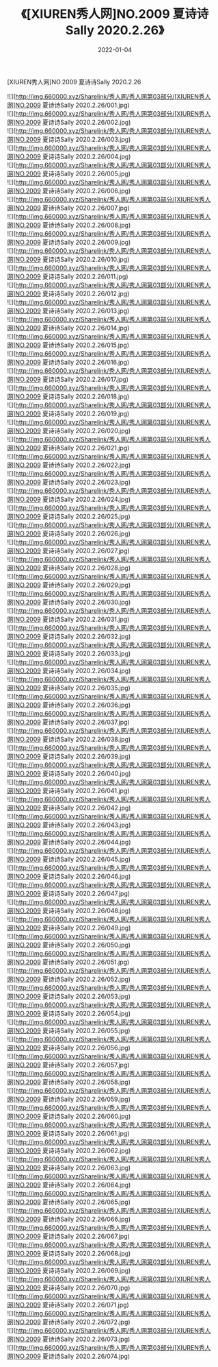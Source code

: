﻿---
layout: post
title:  《[XIUREN秀人网]NO.2009 夏诗诗Sally 2020.2.26》
date:   2022-01-04
img: http://img.660000.xyz/Sharelink/秀人网/秀人网第03部分/[XIUREN秀人网]NO.2009 夏诗诗Sally 2020.2.26/000.jpg
categories: [美女, 清纯, 唯美]
---

[XIUREN秀人网]NO.2009 夏诗诗Sally 2020.2.26

 ![](http://img.660000.xyz/Sharelink/秀人网/秀人网第03部分/[XIUREN秀人网]NO.2009 夏诗诗Sally 2020.2.26/001.jpg) <br>![](http://img.660000.xyz/Sharelink/秀人网/秀人网第03部分/[XIUREN秀人网]NO.2009 夏诗诗Sally 2020.2.26/002.jpg) <br>![](http://img.660000.xyz/Sharelink/秀人网/秀人网第03部分/[XIUREN秀人网]NO.2009 夏诗诗Sally 2020.2.26/003.jpg) <br>![](http://img.660000.xyz/Sharelink/秀人网/秀人网第03部分/[XIUREN秀人网]NO.2009 夏诗诗Sally 2020.2.26/004.jpg) <br>![](http://img.660000.xyz/Sharelink/秀人网/秀人网第03部分/[XIUREN秀人网]NO.2009 夏诗诗Sally 2020.2.26/005.jpg) <br>![](http://img.660000.xyz/Sharelink/秀人网/秀人网第03部分/[XIUREN秀人网]NO.2009 夏诗诗Sally 2020.2.26/006.jpg) <br>![](http://img.660000.xyz/Sharelink/秀人网/秀人网第03部分/[XIUREN秀人网]NO.2009 夏诗诗Sally 2020.2.26/007.jpg) <br>![](http://img.660000.xyz/Sharelink/秀人网/秀人网第03部分/[XIUREN秀人网]NO.2009 夏诗诗Sally 2020.2.26/008.jpg) <br>![](http://img.660000.xyz/Sharelink/秀人网/秀人网第03部分/[XIUREN秀人网]NO.2009 夏诗诗Sally 2020.2.26/009.jpg) <br>![](http://img.660000.xyz/Sharelink/秀人网/秀人网第03部分/[XIUREN秀人网]NO.2009 夏诗诗Sally 2020.2.26/010.jpg) <br>![](http://img.660000.xyz/Sharelink/秀人网/秀人网第03部分/[XIUREN秀人网]NO.2009 夏诗诗Sally 2020.2.26/011.jpg) <br>![](http://img.660000.xyz/Sharelink/秀人网/秀人网第03部分/[XIUREN秀人网]NO.2009 夏诗诗Sally 2020.2.26/012.jpg) <br>![](http://img.660000.xyz/Sharelink/秀人网/秀人网第03部分/[XIUREN秀人网]NO.2009 夏诗诗Sally 2020.2.26/013.jpg) <br>![](http://img.660000.xyz/Sharelink/秀人网/秀人网第03部分/[XIUREN秀人网]NO.2009 夏诗诗Sally 2020.2.26/014.jpg) <br>![](http://img.660000.xyz/Sharelink/秀人网/秀人网第03部分/[XIUREN秀人网]NO.2009 夏诗诗Sally 2020.2.26/015.jpg) <br>![](http://img.660000.xyz/Sharelink/秀人网/秀人网第03部分/[XIUREN秀人网]NO.2009 夏诗诗Sally 2020.2.26/016.jpg) <br>![](http://img.660000.xyz/Sharelink/秀人网/秀人网第03部分/[XIUREN秀人网]NO.2009 夏诗诗Sally 2020.2.26/017.jpg) <br>![](http://img.660000.xyz/Sharelink/秀人网/秀人网第03部分/[XIUREN秀人网]NO.2009 夏诗诗Sally 2020.2.26/018.jpg) <br>![](http://img.660000.xyz/Sharelink/秀人网/秀人网第03部分/[XIUREN秀人网]NO.2009 夏诗诗Sally 2020.2.26/019.jpg) <br>![](http://img.660000.xyz/Sharelink/秀人网/秀人网第03部分/[XIUREN秀人网]NO.2009 夏诗诗Sally 2020.2.26/020.jpg) <br>![](http://img.660000.xyz/Sharelink/秀人网/秀人网第03部分/[XIUREN秀人网]NO.2009 夏诗诗Sally 2020.2.26/021.jpg) <br>![](http://img.660000.xyz/Sharelink/秀人网/秀人网第03部分/[XIUREN秀人网]NO.2009 夏诗诗Sally 2020.2.26/022.jpg) <br>![](http://img.660000.xyz/Sharelink/秀人网/秀人网第03部分/[XIUREN秀人网]NO.2009 夏诗诗Sally 2020.2.26/023.jpg) <br>![](http://img.660000.xyz/Sharelink/秀人网/秀人网第03部分/[XIUREN秀人网]NO.2009 夏诗诗Sally 2020.2.26/024.jpg) <br>![](http://img.660000.xyz/Sharelink/秀人网/秀人网第03部分/[XIUREN秀人网]NO.2009 夏诗诗Sally 2020.2.26/025.jpg) <br>![](http://img.660000.xyz/Sharelink/秀人网/秀人网第03部分/[XIUREN秀人网]NO.2009 夏诗诗Sally 2020.2.26/026.jpg) <br>![](http://img.660000.xyz/Sharelink/秀人网/秀人网第03部分/[XIUREN秀人网]NO.2009 夏诗诗Sally 2020.2.26/027.jpg) <br>![](http://img.660000.xyz/Sharelink/秀人网/秀人网第03部分/[XIUREN秀人网]NO.2009 夏诗诗Sally 2020.2.26/028.jpg) <br>![](http://img.660000.xyz/Sharelink/秀人网/秀人网第03部分/[XIUREN秀人网]NO.2009 夏诗诗Sally 2020.2.26/029.jpg) <br>![](http://img.660000.xyz/Sharelink/秀人网/秀人网第03部分/[XIUREN秀人网]NO.2009 夏诗诗Sally 2020.2.26/030.jpg) <br>![](http://img.660000.xyz/Sharelink/秀人网/秀人网第03部分/[XIUREN秀人网]NO.2009 夏诗诗Sally 2020.2.26/031.jpg) <br>![](http://img.660000.xyz/Sharelink/秀人网/秀人网第03部分/[XIUREN秀人网]NO.2009 夏诗诗Sally 2020.2.26/032.jpg) <br>![](http://img.660000.xyz/Sharelink/秀人网/秀人网第03部分/[XIUREN秀人网]NO.2009 夏诗诗Sally 2020.2.26/033.jpg) <br>![](http://img.660000.xyz/Sharelink/秀人网/秀人网第03部分/[XIUREN秀人网]NO.2009 夏诗诗Sally 2020.2.26/034.jpg) <br>![](http://img.660000.xyz/Sharelink/秀人网/秀人网第03部分/[XIUREN秀人网]NO.2009 夏诗诗Sally 2020.2.26/035.jpg) <br>![](http://img.660000.xyz/Sharelink/秀人网/秀人网第03部分/[XIUREN秀人网]NO.2009 夏诗诗Sally 2020.2.26/036.jpg) <br>![](http://img.660000.xyz/Sharelink/秀人网/秀人网第03部分/[XIUREN秀人网]NO.2009 夏诗诗Sally 2020.2.26/037.jpg) <br>![](http://img.660000.xyz/Sharelink/秀人网/秀人网第03部分/[XIUREN秀人网]NO.2009 夏诗诗Sally 2020.2.26/038.jpg) <br>![](http://img.660000.xyz/Sharelink/秀人网/秀人网第03部分/[XIUREN秀人网]NO.2009 夏诗诗Sally 2020.2.26/039.jpg) <br>![](http://img.660000.xyz/Sharelink/秀人网/秀人网第03部分/[XIUREN秀人网]NO.2009 夏诗诗Sally 2020.2.26/040.jpg) <br>![](http://img.660000.xyz/Sharelink/秀人网/秀人网第03部分/[XIUREN秀人网]NO.2009 夏诗诗Sally 2020.2.26/041.jpg) <br>![](http://img.660000.xyz/Sharelink/秀人网/秀人网第03部分/[XIUREN秀人网]NO.2009 夏诗诗Sally 2020.2.26/042.jpg) <br>![](http://img.660000.xyz/Sharelink/秀人网/秀人网第03部分/[XIUREN秀人网]NO.2009 夏诗诗Sally 2020.2.26/043.jpg) <br>![](http://img.660000.xyz/Sharelink/秀人网/秀人网第03部分/[XIUREN秀人网]NO.2009 夏诗诗Sally 2020.2.26/044.jpg) <br>![](http://img.660000.xyz/Sharelink/秀人网/秀人网第03部分/[XIUREN秀人网]NO.2009 夏诗诗Sally 2020.2.26/045.jpg) <br>![](http://img.660000.xyz/Sharelink/秀人网/秀人网第03部分/[XIUREN秀人网]NO.2009 夏诗诗Sally 2020.2.26/046.jpg) <br>![](http://img.660000.xyz/Sharelink/秀人网/秀人网第03部分/[XIUREN秀人网]NO.2009 夏诗诗Sally 2020.2.26/047.jpg) <br>![](http://img.660000.xyz/Sharelink/秀人网/秀人网第03部分/[XIUREN秀人网]NO.2009 夏诗诗Sally 2020.2.26/048.jpg) <br>![](http://img.660000.xyz/Sharelink/秀人网/秀人网第03部分/[XIUREN秀人网]NO.2009 夏诗诗Sally 2020.2.26/049.jpg) <br>![](http://img.660000.xyz/Sharelink/秀人网/秀人网第03部分/[XIUREN秀人网]NO.2009 夏诗诗Sally 2020.2.26/050.jpg) <br>![](http://img.660000.xyz/Sharelink/秀人网/秀人网第03部分/[XIUREN秀人网]NO.2009 夏诗诗Sally 2020.2.26/051.jpg) <br>![](http://img.660000.xyz/Sharelink/秀人网/秀人网第03部分/[XIUREN秀人网]NO.2009 夏诗诗Sally 2020.2.26/052.jpg) <br>![](http://img.660000.xyz/Sharelink/秀人网/秀人网第03部分/[XIUREN秀人网]NO.2009 夏诗诗Sally 2020.2.26/053.jpg) <br>![](http://img.660000.xyz/Sharelink/秀人网/秀人网第03部分/[XIUREN秀人网]NO.2009 夏诗诗Sally 2020.2.26/054.jpg) <br>![](http://img.660000.xyz/Sharelink/秀人网/秀人网第03部分/[XIUREN秀人网]NO.2009 夏诗诗Sally 2020.2.26/055.jpg) <br>![](http://img.660000.xyz/Sharelink/秀人网/秀人网第03部分/[XIUREN秀人网]NO.2009 夏诗诗Sally 2020.2.26/056.jpg) <br>![](http://img.660000.xyz/Sharelink/秀人网/秀人网第03部分/[XIUREN秀人网]NO.2009 夏诗诗Sally 2020.2.26/057.jpg) <br>![](http://img.660000.xyz/Sharelink/秀人网/秀人网第03部分/[XIUREN秀人网]NO.2009 夏诗诗Sally 2020.2.26/058.jpg) <br>![](http://img.660000.xyz/Sharelink/秀人网/秀人网第03部分/[XIUREN秀人网]NO.2009 夏诗诗Sally 2020.2.26/059.jpg) <br>![](http://img.660000.xyz/Sharelink/秀人网/秀人网第03部分/[XIUREN秀人网]NO.2009 夏诗诗Sally 2020.2.26/060.jpg) <br>![](http://img.660000.xyz/Sharelink/秀人网/秀人网第03部分/[XIUREN秀人网]NO.2009 夏诗诗Sally 2020.2.26/061.jpg) <br>![](http://img.660000.xyz/Sharelink/秀人网/秀人网第03部分/[XIUREN秀人网]NO.2009 夏诗诗Sally 2020.2.26/062.jpg) <br>![](http://img.660000.xyz/Sharelink/秀人网/秀人网第03部分/[XIUREN秀人网]NO.2009 夏诗诗Sally 2020.2.26/063.jpg) <br>![](http://img.660000.xyz/Sharelink/秀人网/秀人网第03部分/[XIUREN秀人网]NO.2009 夏诗诗Sally 2020.2.26/064.jpg) <br>![](http://img.660000.xyz/Sharelink/秀人网/秀人网第03部分/[XIUREN秀人网]NO.2009 夏诗诗Sally 2020.2.26/065.jpg) <br>![](http://img.660000.xyz/Sharelink/秀人网/秀人网第03部分/[XIUREN秀人网]NO.2009 夏诗诗Sally 2020.2.26/066.jpg) <br>![](http://img.660000.xyz/Sharelink/秀人网/秀人网第03部分/[XIUREN秀人网]NO.2009 夏诗诗Sally 2020.2.26/067.jpg) <br>![](http://img.660000.xyz/Sharelink/秀人网/秀人网第03部分/[XIUREN秀人网]NO.2009 夏诗诗Sally 2020.2.26/068.jpg) <br>![](http://img.660000.xyz/Sharelink/秀人网/秀人网第03部分/[XIUREN秀人网]NO.2009 夏诗诗Sally 2020.2.26/069.jpg) <br>![](http://img.660000.xyz/Sharelink/秀人网/秀人网第03部分/[XIUREN秀人网]NO.2009 夏诗诗Sally 2020.2.26/070.jpg) <br>![](http://img.660000.xyz/Sharelink/秀人网/秀人网第03部分/[XIUREN秀人网]NO.2009 夏诗诗Sally 2020.2.26/071.jpg) <br>![](http://img.660000.xyz/Sharelink/秀人网/秀人网第03部分/[XIUREN秀人网]NO.2009 夏诗诗Sally 2020.2.26/072.jpg) <br>![](http://img.660000.xyz/Sharelink/秀人网/秀人网第03部分/[XIUREN秀人网]NO.2009 夏诗诗Sally 2020.2.26/073.jpg) <br>![](http://img.660000.xyz/Sharelink/秀人网/秀人网第03部分/[XIUREN秀人网]NO.2009 夏诗诗Sally 2020.2.26/074.jpg) <br>